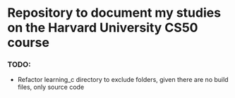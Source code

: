 # Repository to document my studies on the Harvard University CS50 course
### TODO:
- Refactor learning_c directory to exclude folders, given there are no build files, only source code
